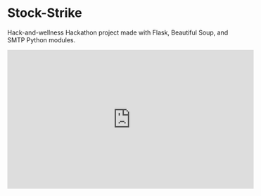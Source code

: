 # Stock-Strike
Hack-and-wellness Hackathon project made with Flask, Beautiful Soup, and SMTP Python modules.

<iframe width="560" height="315" src="https://www.youtube.com/embed/Tz7iNhsUgKk" frameborder="0" allow="accelerometer; autoplay; clipboard-write; encrypted-media; gyroscope; picture-in-picture" allowfullscreen></iframe>


